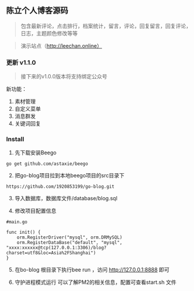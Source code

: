## 陈立个人博客源码

>  包含最新评论，点击排行，档案统计，留言，评论，回复留言，回复评论，日志，主题颜色修改等等

> 演示站点（http://leechan.online）

### 更新 v1.1.0
> 接下来的v1.0.0版本将支持绑定公众号

新功能：
1. 素材管理
1. 自定义菜单
2. 消息群发
3. 关键词回复

### Install 
1. 先下载安装Beego

```
go get github.com/astaxie/beego
```

2. 把go-blog项目拉到本地beego项目的src目录下

```
https://github.com/1920853199/go-blog.git
```

3. 导入数据库，数据库文件/database/blog.sql

4. 修改项目配置信息

```
#main.go

func init() {
	orm.RegisterDriver("mysql", orm.DRMySQL)
	orm.RegisterDataBase("default", "mysql", "xxxx:xxxxxx@tcp(127.0.0.1:3306)/blog?charset=utf8&loc=Asia%2FShanghai")
}
```

5. 在bo-blog 根目录下执行bee run ，访问 http://127.0.0.1:8888 即可

6. 守护进程模式运行 可以了解PM2的相关信息，配置可查看start.sh 文件
